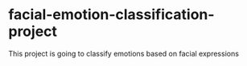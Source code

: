 # facial-emotion-classification-project
This project is going to classify emotions based on facial expressions
